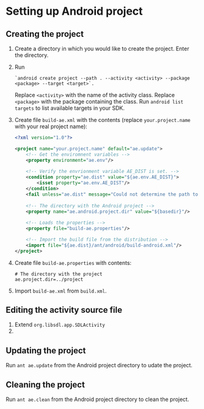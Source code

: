 Setting up Android project
====

Creating the project
----

1. Create a directory in which you would like to create the project. Enter the directory.
2. Run
    ```
    `android create project --path . --activity <activity> --package <package> --target <target>`.
    ```
    Replace `<activity>` with the name of the activity class. Replace `<package>` with the package containing the class. Run `android list targets` to list available targets in your SDK.
3. Create file `build-ae.xml` with the contents (replace `your.project.name` with your real project name):
    ```xml
    <?xml version="1.0"?>
    
    <project name="your.project.name" default="ae.update">
        <!-- Get the enviromnent variables -->
        <property environment="ae.env"/>
        
        <!-- Verify the envrionment variable AE_DIST is set. -->
        <condition property="ae.dist" value="${ae.env.AE_DIST}">
            <isset property="ae.env.AE_DIST"/>
        </condition>
        <fail unless="ae.dist" message="Could not determine the path to the AE distribution"/>
        
        <!-- The directory with the Android project -->
        <property name="ae.android.project.dir" value="${basedir}"/>
        
        <!-- Loads the properties -->
        <property file="build-ae.properties"/>
    
        <!-- Import the build file from the distribution -->
        <import file="${ae.dist}/ant/android/build-android.xml"/>
    </project>
    ```
4. Create file `build-ae.properties` with contents:
    ```properties
    # The directory with the project
    ae.project.dir=../project
    ```

5. Import `build-ae.xml` from `build.xml`.

Editing the activity source file
----

1. Extend `org.libsdl.app.SDLActivity`
2. 

Updating the project
----

Run `ant ae.update` from the Android project directory to udate the project.

Cleaning the project
----

Run `ant ae.clean` from the Android project directory to clean the project.

